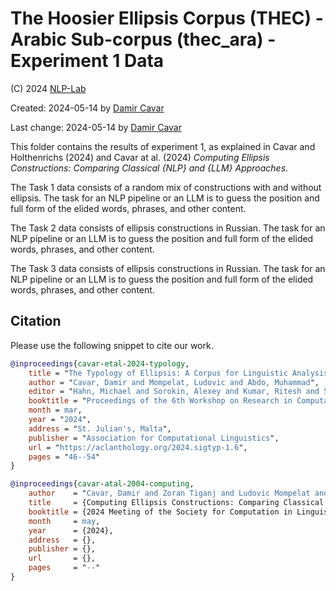 # The Hoosier Ellipsis Corpus (THEC) - Arabic Sub-corpus (thec_ara) - Experiment 1 Data

(C) 2024 [NLP-Lab](http://nlp-lab.org/)

Created: 2024-05-14 by [Damir Cavar]

Last change: 2024-05-14 by [Damir Cavar]


This folder contains the results of experiment 1, as explained in Cavar and Holthenrichs (2024) and Cavar at al. (2024) *Computing Ellipsis Constructions: Comparing Classical {NLP} and {LLM} Approaches*.

The Task 1 data consists of a random mix of constructions with and without ellipsis. The task for an NLP pipeline or an LLM is to guess the position and full form of the elided words, phrases, and other content.

The Task 2 data consists of ellipsis constructions in Russian. The task for an NLP pipeline or an LLM is to guess the position and full form of the elided words, phrases, and other content.

The Task 3 data consists of ellipsis constructions in Russian. The task for an NLP pipeline or an LLM is to guess the position and full form of the elided words, phrases, and other content.



## Citation

Please use the following snippet to cite our work.


```bibtex
@inproceedings{cavar-etal-2024-typology,
    title = "The Typology of Ellipsis: A Corpus for Linguistic Analysis and Machine Learning Applications",
    author = "Cavar, Damir and Mompelat, Ludovic and Abdo, Muhammad",
    editor = "Hahn, Michael and Sorokin, Alexey and Kumar, Ritesh and Shcherbakov, Andreas and Otmakhova, Yulia and Yang, Jinrui and Serikov, Oleg and Rani, Priya and Ponti, Edoardo M. and Murado{\u{g}}lu, Saliha and Gao, Rena and Cotterell, Ryan and Vylomova, Ekaterina",
    booktitle = "Proceedings of the 6th Workshop on Research in Computational Linguistic Typology and Multilingual NLP",
    month = mar,
    year = "2024",
    address = "St. Julian's, Malta",
    publisher = "Association for Computational Linguistics",
    url = "https://aclanthology.org/2024.sigtyp-1.6",
    pages = "46--54"
}

@inproceedings{cavar-atal-2004-computing,
    author    = "Cavar, Damir and Zoran Tiganj and Ludovic Mompelat and Billy Dickson",
    title     = {Computing Ellipsis Constructions: Comparing Classical {NLP} and {LLM} Approaches},
    booktitle = {2024 Meeting of the Society for Computation in Linguistics (SCiL)},
    month     = may,
    year      = {2024},
    address   = {},
    publisher = {},
    url       = {},
    pages     = "--"
}
```



[Damir Cavar]: http://damir.cavar.me/ "Damir Cavar"
[Hoosier Ellipsis Corpus]: https://nlp-lab.org/ellipsis/ "Hoosier Ellipsis Corpus"
[the Hoosier Ellipsis Corpus]: https://nlp-lab.org/ellipsis/ "the Hoosier Ellipsis Corpus"
[NLP-Lab]: https://nlp-lab.org/ "NLP-Lab"
